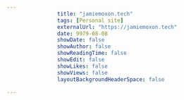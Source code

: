 ```yaml
---
                title: "jamiemoxon.tech"
                tags: [Personal site]
                externalUrl: "https://jamiemoxon.tech"
                date: 9979-08-08
                showDate: false
                showAuthor: false
                showReadingTime: false
                showEdit: false
                showLikes: false
                showViews: false
                layoutBackgroundHeaderSpace: false
                
---
```

